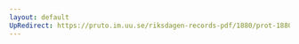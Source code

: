 ```yaml
---
layout: default
UpRedirect: https://pruto.im.uu.se/riksdagen-records-pdf/1880/prot-1880--fk--010/prot-1880--fk--010_004.pdf
---
```

